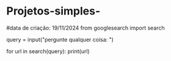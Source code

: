 # Projetos-simples-
#data de criação: 19/11/2024
from googlesearch import search

query = input("pergunte qualquer coisa:  ")

for url in search(query):
    print(url)
